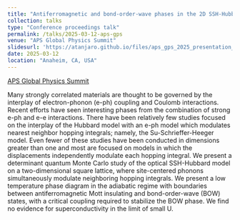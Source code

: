 ```yaml
---
title: "Antiferromagnetic and bond‑order‑wave phases in the 2D SSH‑Hubbard model"
collection: talks
type: "Conference proceedings talk"
permalink: /talks/2025-03-12-aps-gps
venue: "APS Global Physics Summit"
slidesurl: 'https://atanjaro.github.io/files/aps_gps_2025_presentation_tanjaroonly.pdf'
date: 2025-03-12
location: "Anaheim, CA, USA"
---
```

[APS Global Physics Summit](https://schedule.aps.org/smt/2025/events/MAR-G49/12)

Many strongly correlated materials are thought to be governed by the interplay of electron-phonon (e-ph) coupling and Coulomb interactions. Recent efforts have seen interesting phases from the combination of strong e-ph and e-e interactions. There have been relatively few studies focused on the interplay of the Hubbard model with an e-ph model which modulates nearest neighbor hopping integrals; namely, the Su-Schrieffer-Heeger model. Even fewer of these studies have been conducted in dimensions greater than one and most are focused on models in which the displacements independently modulate each hopping integral. We present a determinant quantum Monte Carlo study of the optical SSH-Hubbard model on a two-dimensional square lattice, where site-centered phonons simultaneously modulate neighboring hopping integrals. We present a low temperature phase diagram in the adiabatic regime with boundaries between antiferromagnetic Mott insulating and bond-order-wave (BOW) states, with a critical coupling required to stabilize the BOW phase. We find no evidence for superconductivity in the limit of small U.
